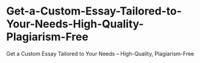 # Get-a-Custom-Essay-Tailored-to-Your-Needs-High-Quality-Plagiarism-Free
Get a Custom Essay Tailored to Your Needs – High-Quality, Plagiarism-Free
